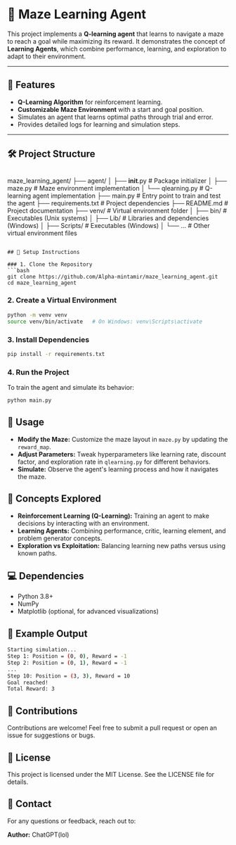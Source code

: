 # 🧠 Maze Learning Agent

This project implements a **Q-learning agent** that learns to navigate a maze to reach a goal while maximizing its reward. It demonstrates the concept of **Learning Agents**, which combine performance, learning, and exploration to adapt to their environment.

---

## 🚀 Features
- **Q-Learning Algorithm** for reinforcement learning.
- **Customizable Maze Environment** with a start and goal position.
- Simulates an agent that learns optimal paths through trial and error.
- Provides detailed logs for learning and simulation steps.

---

## 🛠️ Project Structure
```
```
maze_learning_agent/
├── agent/
│   ├── __init__.py          # Package initializer
│   ├── maze.py              # Maze environment implementation
│   └── qlearning.py         # Q-learning agent implementation
├── main.py                  # Entry point to train and test the agent
├── requirements.txt         # Project dependencies
├── README.md                # Project documentation
├── venv/                    # Virtual environment folder
│   ├── bin/                 # Executables (Unix systems)
│   ├── Lib/                 # Libraries and dependencies (Windows)
│   ├── Scripts/             # Executables (Windows)
│   └── ...                  # Other virtual environment files
```

## 🔧 Setup Instructions

### 1. Clone the Repository
```bash
git clone https://github.com/Alpha-mintamir/maze_learning_agent.git
cd maze_learning_agent
```

### 2. Create a Virtual Environment
```bash
python -m venv venv
source venv/bin/activate   # On Windows: venv\Scripts\activate
```

### 3. Install Dependencies
```bash
pip install -r requirements.txt
```

### 4. Run the Project
To train the agent and simulate its behavior:
```bash
python main.py
```

## 📝 Usage
- **Modify the Maze:** Customize the maze layout in `maze.py` by updating the `reward_map`.
- **Adjust Parameters:** Tweak hyperparameters like learning rate, discount factor, and exploration rate in `qlearning.py` for different behaviors.
- **Simulate:** Observe the agent's learning process and how it navigates the maze.

## 🧩 Concepts Explored
- **Reinforcement Learning (Q-Learning):** Training an agent to make decisions by interacting with an environment.
- **Learning Agents:** Combining performance, critic, learning element, and problem generator concepts.
- **Exploration vs Exploitation:** Balancing learning new paths versus using known paths.

## 💻 Dependencies
- Python 3.8+
- NumPy
- Matplotlib (optional, for advanced visualizations)

## 📂 Example Output
```bash
Starting simulation...
Step 1: Position = (0, 0), Reward = -1
Step 2: Position = (0, 1), Reward = -1
...
Step 10: Position = (3, 3), Reward = 10
Goal reached!
Total Reward: 3
```

## 🤝 Contributions
Contributions are welcome! Feel free to submit a pull request or open an issue for suggestions or bugs.

## 📜 License
This project is licensed under the MIT License. See the LICENSE file for details.

## 📧 Contact
For any questions or feedback, reach out to:

**Author:** ChatGPT(lol)  
